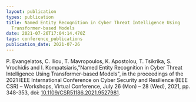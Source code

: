 ```yaml
---
layout: publication
types: publication
title: Named Entity Recognition in Cyber Threat Intelligence Using
  Transformer-based Models
date: 2021-07-26T17:04:14.470Z
tags: conference_publications
publication_date: 2021-07-26
---
```

<!--StartFragment-->

P. Evangelatos, C. Iliou, T. Mavropoulos, K. Apostolou, T. Tsikrika, S. Vrochidis and I. Kompatsiaris,"Named Entity Recognition in Cyber Threat Intelligence Using Transformer-based Models", in the proceedings of the 2021 IEEE International Conference on Cyber Security and Resilience (IEEE CSR) – Workshops, Virtual Conference, July 26 (Mon) – 28 (Wed), 2021, pp. 348-353, doi: [10.1109/CSR51186.2021.9527981](https://doi.org/10.1109/CSR51186.2021.9527981).

<!--EndFragment-->